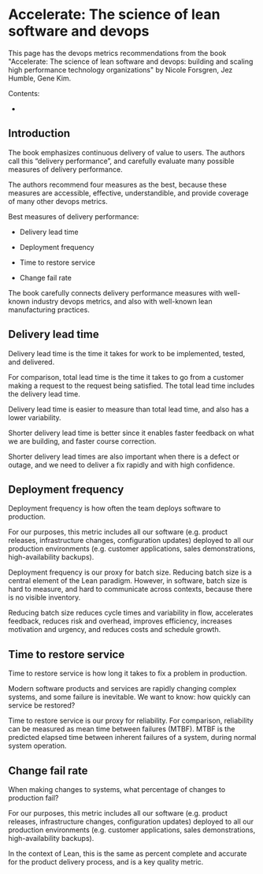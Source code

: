 # Accelerate: The science of lean software and devops

This page has the devops metrics recommendations from the book "Accelerate: The science of lean software and devops: building and scaling high performance technology organizations" by Nicole Forsgren, Jez Humble, Gene Kim.

Contents:

* [](#)


## Introduction

The book emphasizes continuous delivery of value to users. The authors call this “delivery performance”, and carefully evaluate many possible measures of delivery performance.

The authors recommend four measures as the best, because these measures are accessible, effective, understandible, and provide coverage of many other devops metrics.

Best measures of delivery performance:

* Delivery lead time

* Deployment frequency

* Time to restore service

* Change fail rate

The book carefully connects delivery performance measures with well-known industry devops metrics, and also with well-known lean manufacturing practices.


## Delivery lead time

Delivery lead time is the time it takes for work to be implemented, tested, and delivered. 

For comparison, total lead time is the time it takes to go from a customer making a request to the request being satisfied. The total lead time includes the delivery lead time.

Delivery lead time is easier to measure than total lead time, and also has a lower variability.

Shorter delivery lead time is better since it enables faster feedback on what we are building, and faster course correction.

Shorter delivery lead times are also important when there is a defect or outage, and we need to deliver a fix rapidly and with high confidence.


## Deployment frequency

Deployment frequency is how often the team deploys software to production.

For our purposes, this metric includes all our software (e.g. product releases, infrastructure changes, configuration updates) deployed to all our production environments (e.g. customer applications, sales demonstrations, high-availability backups).

Deployment frequency is our proxy for batch size. Reducing batch size is a central element of the Lean paradigm. However, in software, batch size is hard to measure, and hard to communicate across contexts, because there is no visible inventory. 

Reducing batch size reduces cycle times and variability in flow, accelerates feedback, reduces risk and overhead, improves efficiency, increases motivation and urgency, and reduces costs and schedule growth.


## Time to restore service

Time to restore service is how long it takes to fix a problem in production.

Modern software products and services are rapidly changing complex systems, and some failure is inevitable. We want to know: how quickly can service be restored?

Time to restore service is our proxy for reliability. For comparison, reliability can be measured as mean time between failures (MTBF). MTBF is the predicted elapsed time between inherent failures of a system, during normal system operation. 


## Change fail rate

When making changes to systems, what percentage of changes to production fail?

For our purposes, this metric includes all our software (e.g. product releases, infrastructure changes, configuration updates) deployed to all our production environments (e.g. customer applications, sales demonstrations, high-availability backups).

In the context of Lean, this is the same as percent complete and accurate for the product delivery process, and is a key quality metric.

